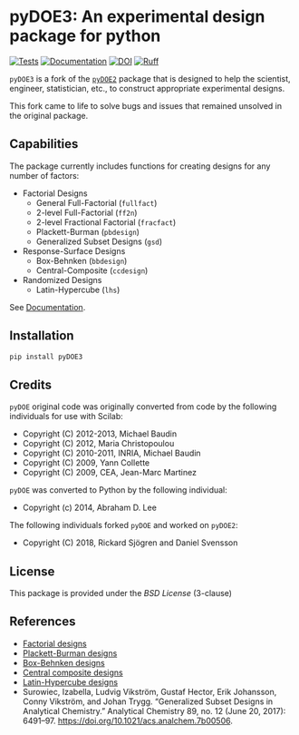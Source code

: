 pyDOE3: An experimental design package for python
=================================================

[![Tests](https://github.com/relf/pyDOE3/actions/workflows/tests.yml/badge.svg)](https://github.com/relf/pyDOE3/actions/workflows/tests.yml)
[![Documentation](https://readthedocs.org/projects/pydoe3/badge/?version=latest)](https://pydoe3.readthedocs.io/en/latest/?badge=latest)
[![DOI](https://zenodo.org/badge/709347557.svg)](https://zenodo.org/doi/10.5281/zenodo.10958492)
[![Ruff](https://img.shields.io/endpoint?url=https://raw.githubusercontent.com/astral-sh/ruff/main/assets/badge/v2.json)](https://github.com/astral-sh/ruff)

`pyDOE3` is a fork of the [`pyDOE2`](https://github.com/clicumu/pyDOE2) package
that is designed to help the scientist, engineer, statistician, etc., to
construct appropriate experimental designs.

This fork came to life to solve bugs and issues that remained unsolved in the
original package.

Capabilities
------------

The package currently includes functions for creating designs for any
number of factors:

- Factorial Designs
  - General Full-Factorial (``fullfact``)
  - 2-level Full-Factorial (``ff2n``)
  - 2-level Fractional Factorial (``fracfact``)
  - Plackett-Burman (``pbdesign``)
  - Generalized Subset Designs (``gsd``)
- Response-Surface Designs
  - Box-Behnken (``bbdesign``)
  - Central-Composite (``ccdesign``)
- Randomized Designs
  - Latin-Hypercube (``lhs``)
  
See [Documentation](https://pydoe3.readthedocs.io).

Installation
------------

```bash
pip install pyDOE3
```

Credits
-------

`pyDOE` original code was originally converted from code by the following
individuals for use with Scilab:

- Copyright (C) 2012-2013, Michael Baudin
- Copyright (C) 2012, Maria Christopoulou
- Copyright (C) 2010-2011, INRIA, Michael Baudin
- Copyright (C) 2009, Yann Collette
- Copyright (C) 2009, CEA, Jean-Marc Martinez

`pyDOE` was converted to Python by the following individual:

- Copyright (c) 2014, Abraham D. Lee

The following individuals forked `pyDOE` and worked on `pyDOE2`:

- Copyright (C) 2018, Rickard Sjögren and Daniel Svensson

License
-------

This package is provided under the *BSD License* (3-clause)

References
----------

- [Factorial designs](http://en.wikipedia.org/wiki/Factorial_experiment)
- [Plackett-Burman designs](http://en.wikipedia.org/wiki/Plackett-Burman_design)
- [Box-Behnken designs](http://en.wikipedia.org/wiki/Box-Behnken_design)
- [Central composite designs](http://en.wikipedia.org/wiki/Central_composite_design)
- [Latin-Hypercube designs](http://en.wikipedia.org/wiki/Latin_hypercube_sampling)
- Surowiec, Izabella, Ludvig Vikström, Gustaf Hector, Erik Johansson,
Conny Vikström, and Johan Trygg. “Generalized Subset Designs in Analytical
Chemistry.” Analytical Chemistry 89, no. 12 (June 20, 2017): 6491–97.
<https://doi.org/10.1021/acs.analchem.7b00506>.

